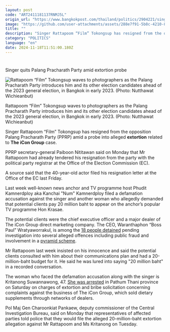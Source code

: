```yaml
---
layout: post
code: "ART2411181137RNMJ5L"
origin_url: "https://www.bangkokpost.com/thailand/politics/2904221/singer-quits-palang-pracharath-party-amid-extortion-probe"
image: "https://github.com/user-attachments/assets/288e7f91-5b8c-4210-84d1-16b73fb74fb6"
title: ""
description: "Singer Rattapoom “Film” Tokongsup has resigned from the opposition Palang Pracharath Party (PPRP) amid a probe into alleged  extortion  related to  The iCon Group  case."
category: "POLITICS"
language: "en"
date: 2024-11-18T11:51:00.180Z
---
```


# 

Singer quits Palang Pracharath Party amid extortion probe

![Rattapoom “Film” Tokongsup waves to photographers as the Palang Pracharath Party introduces him and its other election candidates ahead of the 2023 general election, in Bangkok in early 2023. (Photo: Nutthawat Wichieanbut)](https://github.com/user-attachments/assets/4aadcf72-03dd-4bcb-8f4b-aa231c900025)

Rattapoom “Film” Tokongsup waves to photographers as the Palang Pracharath Party introduces him and its other election candidates ahead of the 2023 general election, in Bangkok in early 2023. (Photo: Nutthawat Wichieanbut)

Singer Rattapoom “Film” Tokongsup has resigned from the opposition Palang Pracharath Party (PPRP) amid a probe into alleged **extortion** related to **The iCon Group** case.

PPRP secretary-general Paiboon Nititawan said on Monday that Mr Rattapoom had already tendered his resignation from the party with the political party registrar at the Office of the Election Commission (EC).

A source said that the 40-year-old actor filed his resignation letter at the Office of the EC last Friday.

Last week well-known news anchor and TV programme host Phudit Kamnerdploy aka Kanchai "Num" Kamnerdploy filed a defamation accusation against the singer and another woman who allegedly demanded that potential clients pay 20 million baht to appear on the anchor’s popular TV programme Hon Krasae.

The potential clients were the chief executive officer and a major dealer of The iCon Group direct marketing company. The CEO, Waranthaphon “Boss Paul” Wratyaworrakul, is among the [18 people detained](https://www.bangkokpost.com/thailand/general/2884788) pending investigation into several alleged offences including public fraud and involvement in a [pyramid scheme](https://www.bangkokpost.com/thailand/general/2900196).

Mr Rattapoom last week insisted on his innocence and said the potential clients consulted with him about their communications plan and had a 20-million-baht budget for it. He said he was lured into saying "20 million baht" in a recorded conversation.

The woman who faced the defamation accusation along with the singer is Kritanong Suwannawong, 47. [She was arrested](https://www.bangkokpost.com/thailand/general/2903287) in Pathum Thani province on Saturday on charges of extortion and bribe solicitation concerning complaints against the business of The iCon Group, which sold dietary supplements through networks of dealers.

Pol Maj Gen Charoonkiat Pankaew, deputy commissioner of the Central Investigation Bureau, said on Monday that representatives of affected parties told police that they would file the alleged 20-million-baht extortion allegation against Mr Rattapoom and Ms Kritanong on Tuesday.